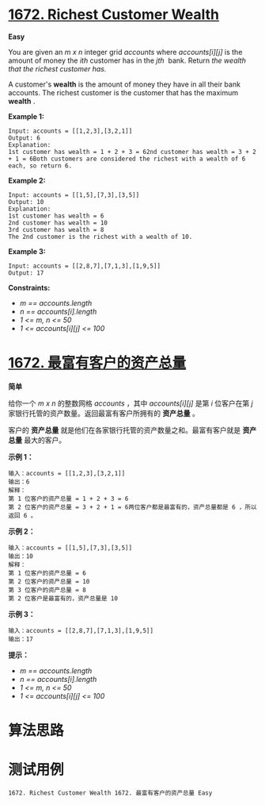 # [1672. Richest Customer Wealth][enTitle]

**Easy**

You are given an  *m x n*  integer grid  *accounts*  where  *accounts[i][j]*  is the amount of money the  *ith*  customer has in the  *jth* ​​​​ bank. Return *the wealth that the richest customer has.* 

A customer's **wealth**  is the amount of money they have in all their bank accounts. The richest customer is the customer that has the maximum **wealth** .



**Example 1:** 

```
Input: accounts = [[1,2,3],[3,2,1]]
Output: 6
Explanation:
1st customer has wealth = 1 + 2 + 3 = 62nd customer has wealth = 3 + 2 + 1 = 6Both customers are considered the richest with a wealth of 6 each, so return 6.

```

**Example 2:** 

```
Input: accounts = [[1,5],[7,3],[3,5]]
Output: 10
Explanation: 
1st customer has wealth = 6
2nd customer has wealth = 10 
3rd customer has wealth = 8
The 2nd customer is the richest with a wealth of 10.
```

**Example 3:** 

```
Input: accounts = [[2,8,7],[7,1,3],[1,9,5]]
Output: 17

```



**Constraints:** 

-  *m == accounts.length*  
-  *n == accounts[i].length*  
-  *1 <= m, n <= 50*  
-  *1 <= accounts[i][j] <= 100* 


# [1672. 最富有客户的资产总量][cnTitle]

**简单**

给你一个  *m x n*  的整数网格  *accounts*  ，其中  *accounts[i][j]*  是第  *i*  位客户在第  *j*  家银行托管的资产数量。返回最富有客户所拥有的 **资产总量**  。

客户的 **资产总量**  就是他们在各家银行托管的资产数量之和。最富有客户就是 **资产总量**  最大的客户。



**示例 1：** 

```
输入：accounts = [[1,2,3],[3,2,1]]
输出：6
解释：
第 1 位客户的资产总量 = 1 + 2 + 3 = 6
第 2 位客户的资产总量 = 3 + 2 + 1 = 6两位客户都是最富有的，资产总量都是 6 ，所以返回 6 。

```

**示例 2：** 

```
输入：accounts = [[1,5],[7,3],[3,5]]
输出：10
解释：
第 1 位客户的资产总量 = 6
第 2 位客户的资产总量 = 10 
第 3 位客户的资产总量 = 8
第 2 位客户是最富有的，资产总量是 10
```

**示例 3：** 

```
输入：accounts = [[2,8,7],[7,1,3],[1,9,5]]
输出：17

```



**提示：** 

-  *m == accounts.length*  
-  *n == accounts[i].length*  
-  *1 <= m, n <= 50*  
-  *1 <= accounts[i][j] <= 100* 




# 算法思路

# 测试用例
```
1672. Richest Customer Wealth 1672. 最富有客户的资产总量 Easy
```

[enTitle]: https://leetcode.com/problems/richest-customer-wealth/
[cnTitle]: https://leetcode-cn.com/problems/richest-customer-wealth/
